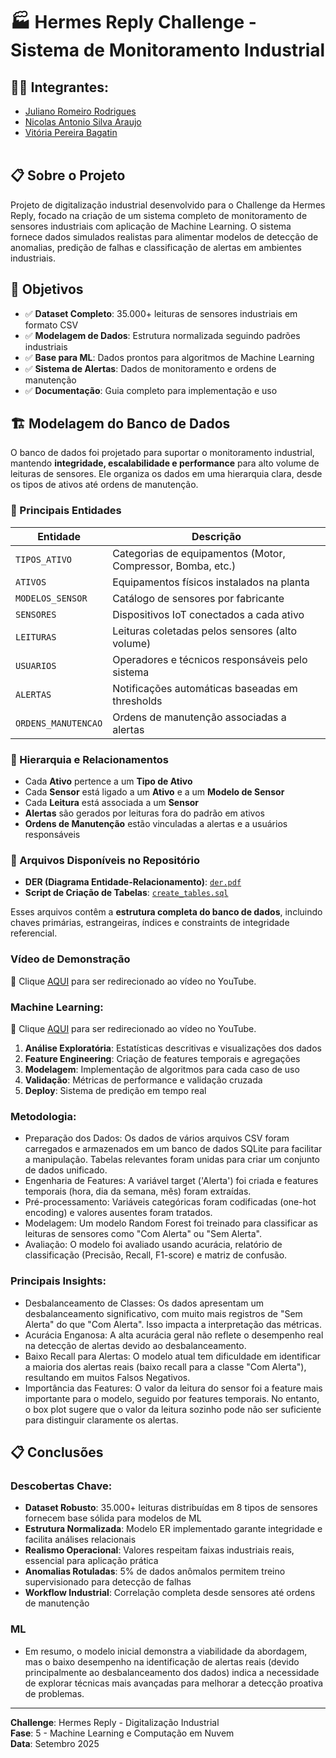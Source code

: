 # 🏭 Hermes Reply Challenge - Sistema de Monitoramento Industrial


## 👨‍🎓 Integrantes: 
- <a href="https://www.linkedin.com/in/juliano-romeiro-rodrigues/">Juliano Romeiro Rodrigues</a>
- <a href="https://www.linkedin.com/in/nicolas--araujo/">Nicolas Antonio Silva Araujo</a> 
- <a href="https://www.linkedin.com/in/vitoria-bagatin-31ba88266/">Vitória Pereira Bagatin</a> 
<br><br>

## 📋 Sobre o Projeto
Projeto de digitalização industrial desenvolvido para o Challenge da Hermes Reply, focado na criação de um sistema completo de monitoramento de sensores industriais com aplicação de Machine Learning. O sistema fornece dados simulados realistas para alimentar modelos de detecção de anomalias, predição de falhas e classificação de alertas em ambientes industriais.

## 🎯 Objetivos
- ✅ **Dataset Completo**: 35.000+ leituras de sensores industriais em formato CSV
- ✅ **Modelagem de Dados**: Estrutura normalizada seguindo padrões industriais
- ✅ **Base para ML**: Dados prontos para algoritmos de Machine Learning
- ✅ **Sistema de Alertas**: Dados de monitoramento e ordens de manutenção
- ✅ **Documentação**: Guia completo para implementação e uso

## 🏗️ Modelagem do Banco de Dados

O banco de dados foi projetado para suportar o monitoramento industrial, mantendo **integridade, escalabilidade e performance** para alto volume de leituras de sensores. Ele organiza os dados em uma hierarquia clara, desde os tipos de ativos até ordens de manutenção.

### 📌 Principais Entidades

| Entidade | Descrição |
|----------|-----------|
| `TIPOS_ATIVO` | Categorias de equipamentos (Motor, Compressor, Bomba, etc.) |
| `ATIVOS` | Equipamentos físicos instalados na planta |
| `MODELOS_SENSOR` | Catálogo de sensores por fabricante |
| `SENSORES` | Dispositivos IoT conectados a cada ativo |
| `LEITURAS` | Leituras coletadas pelos sensores (alto volume) |
| `USUARIOS` | Operadores e técnicos responsáveis pelo sistema |
| `ALERTAS` | Notificações automáticas baseadas em thresholds |
| `ORDENS_MANUTENCAO` | Ordens de manutenção associadas a alertas |

### 🔗 Hierarquia e Relacionamentos
- Cada **Ativo** pertence a um **Tipo de Ativo**  
- Cada **Sensor** está ligado a um **Ativo** e a um **Modelo de Sensor**  
- Cada **Leitura** está associada a um **Sensor**  
- **Alertas** são gerados por leituras fora do padrão em ativos  
- **Ordens de Manutenção** estão vinculadas a alertas e a usuários responsáveis

### 📂 Arquivos Disponíveis no Repositório
- **DER (Diagrama Entidade-Relacionamento)**: [`der.pdf`](./BancoDeDados/Relational.pdf)  
- **Script de Criação de Tabelas**: [`create_tables.sql`](./BancoDeDados/EnterpriseChallenge_postgres.sql)  

Esses arquivos contêm a **estrutura completa do banco de dados**, incluindo chaves primárias, estrangeiras, índices e constraints de integridade referencial.

### Vídeo de Demonstração
🔗 Clique [AQUI](youtube.com) para ser redirecionado ao vídeo no YouTube.

### Machine Learning:
🔗 Clique [AQUI](https://youtu.be/2wflNHUXg9U) para ser redirecionado ao vídeo no YouTube.

1. **Análise Exploratória**: Estatísticas descritivas e visualizações dos dados
2. **Feature Engineering**: Criação de features temporais e agregações
3. **Modelagem**: Implementação de algoritmos para cada caso de uso
4. **Validação**: Métricas de performance e validação cruzada
5. **Deploy**: Sistema de predição em tempo real

### Metodologia:

- Preparação dos Dados: Os dados de vários arquivos CSV foram carregados e armazenados em um banco de dados SQLite para facilitar a manipulação. Tabelas relevantes foram unidas para criar um conjunto de dados unificado.
- Engenharia de Features: A variável target ('Alerta') foi criada e features temporais (hora, dia da semana, mês) foram extraídas.
- Pré-processamento: Variáveis categóricas foram codificadas (one-hot encoding) e valores ausentes foram tratados.
- Modelagem: Um modelo Random Forest foi treinado para classificar as leituras de sensores como "Com Alerta" ou "Sem Alerta".
- Avaliação: O modelo foi avaliado usando acurácia, relatório de classificação (Precisão, Recall, F1-score) e matriz de confusão.

### Principais Insights:

- Desbalanceamento de Classes: Os dados apresentam um desbalanceamento significativo, com muito mais registros de "Sem Alerta" do que "Com Alerta". Isso impacta a interpretação das métricas.
- Acurácia Enganosa: A alta acurácia geral não reflete o desempenho real na detecção de alertas devido ao desbalanceamento.
- Baixo Recall para Alertas: O modelo atual tem dificuldade em identificar a maioria dos alertas reais (baixo recall para a classe "Com Alerta"), resultando em muitos Falsos Negativos.
- Importância das Features: O valor da leitura do sensor foi a feature mais importante para o modelo, seguido por features temporais. No entanto, o box plot sugere que o valor da leitura sozinho pode não ser suficiente para distinguir claramente os alertas.

## 📋 Conclusões

### Descobertas Chave:
- **Dataset Robusto**: 35.000+ leituras distribuídas em 8 tipos de sensores fornecem base sólida para modelos de ML
- **Estrutura Normalizada**: Modelo ER implementado garante integridade e facilita análises relacionais
- **Realismo Operacional**: Valores respeitam faixas industriais reais, essencial para aplicação prática
- **Anomalias Rotuladas**: 5% de dados anômalos permitem treino supervisionado para detecção de falhas
- **Workflow Industrial**: Correlação completa desde sensores até ordens de manutenção

### ML
- Em resumo, o modelo inicial demonstra a viabilidade da abordagem, mas o baixo desempenho na identificação de alertas reais (devido principalmente ao desbalanceamento dos dados) indica a necessidade de explorar técnicas mais avançadas para melhorar a detecção proativa de problemas.

---

**Challenge**: Hermes Reply - Digitalização Industrial  
**Fase**: 5 - Machine Learning e Computação em Nuvem  
**Data**: Setembro 2025
